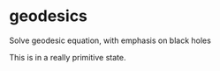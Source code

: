 # geodesics
Solve geodesic equation, with emphasis on black holes

This is in a really primitive state.
